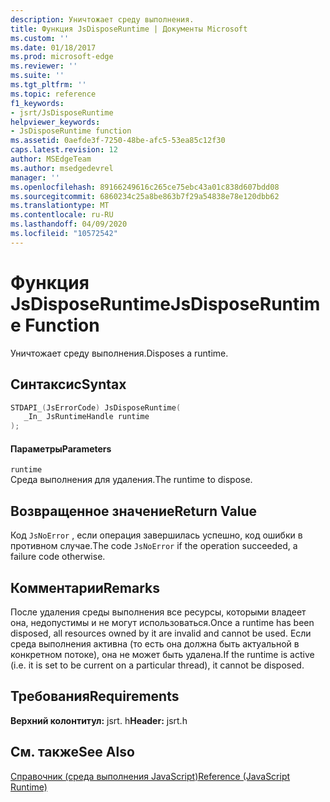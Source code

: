```yaml
---
description: Уничтожает среду выполнения.
title: Функция JsDisposeRuntime | Документы Microsoft
ms.custom: ''
ms.date: 01/18/2017
ms.prod: microsoft-edge
ms.reviewer: ''
ms.suite: ''
ms.tgt_pltfrm: ''
ms.topic: reference
f1_keywords:
- jsrt/JsDisposeRuntime
helpviewer_keywords:
- JsDisposeRuntime function
ms.assetid: 0aefde3f-7250-48be-afc5-53ea85c12f30
caps.latest.revision: 12
author: MSEdgeTeam
ms.author: msedgedevrel
manager: ''
ms.openlocfilehash: 89166249616c265ce75ebc43a01c838d607bdd08
ms.sourcegitcommit: 6860234c25a8be863b7f29a54838e78e120dbb62
ms.translationtype: MT
ms.contentlocale: ru-RU
ms.lasthandoff: 04/09/2020
ms.locfileid: "10572542"
---
```

# <span data-ttu-id="76eab-103">Функция JsDisposeRuntime</span><span class="sxs-lookup"><span data-stu-id="76eab-103">JsDisposeRuntime Function</span></span>
<span data-ttu-id="76eab-104">Уничтожает среду выполнения.</span><span class="sxs-lookup"><span data-stu-id="76eab-104">Disposes a runtime.</span></span>  
  
## <span data-ttu-id="76eab-105">Синтаксис</span><span class="sxs-lookup"><span data-stu-id="76eab-105">Syntax</span></span>  
  
```cpp  
STDAPI_(JsErrorCode) JsDisposeRuntime(  
   _In_ JsRuntimeHandle runtime  
);  
```  
  
#### <span data-ttu-id="76eab-106">Параметры</span><span class="sxs-lookup"><span data-stu-id="76eab-106">Parameters</span></span>  
 `runtime`  
 <span data-ttu-id="76eab-107">Среда выполнения для удаления.</span><span class="sxs-lookup"><span data-stu-id="76eab-107">The runtime to dispose.</span></span>  
  
## <span data-ttu-id="76eab-108">Возвращенное значение</span><span class="sxs-lookup"><span data-stu-id="76eab-108">Return Value</span></span>  
 <span data-ttu-id="76eab-109">Код `JsNoError` , если операция завершилась успешно, код ошибки в противном случае.</span><span class="sxs-lookup"><span data-stu-id="76eab-109">The code `JsNoError` if the operation succeeded, a failure code otherwise.</span></span>  
  
## <span data-ttu-id="76eab-110">Комментарии</span><span class="sxs-lookup"><span data-stu-id="76eab-110">Remarks</span></span>  
 <span data-ttu-id="76eab-111">После удаления среды выполнения все ресурсы, которыми владеет она, недопустимы и не могут использоваться.</span><span class="sxs-lookup"><span data-stu-id="76eab-111">Once a runtime has been disposed, all resources owned by it are invalid and cannot be used.</span></span> <span data-ttu-id="76eab-112">Если среда выполнения активна (то есть она должна быть актуальной в конкретном потоке), она не может быть удалена.</span><span class="sxs-lookup"><span data-stu-id="76eab-112">If the runtime is active (i.e. it is set to be current on a particular thread), it cannot be disposed.</span></span>  
  
## <span data-ttu-id="76eab-113">Требования</span><span class="sxs-lookup"><span data-stu-id="76eab-113">Requirements</span></span>  
 <span data-ttu-id="76eab-114">**Верхний колонтитул:** jsrt. h</span><span class="sxs-lookup"><span data-stu-id="76eab-114">**Header:** jsrt.h</span></span>  
  
## <span data-ttu-id="76eab-115">См. также</span><span class="sxs-lookup"><span data-stu-id="76eab-115">See Also</span></span>  
 [<span data-ttu-id="76eab-116">Справочник (среда выполнения JavaScript)</span><span class="sxs-lookup"><span data-stu-id="76eab-116">Reference (JavaScript Runtime)</span></span>](../chakra-hosting/reference-javascript-runtime.md)